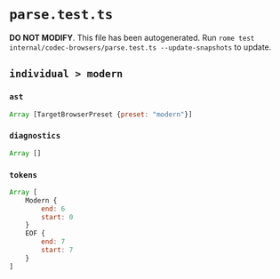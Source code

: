 # `parse.test.ts`

**DO NOT MODIFY**. This file has been autogenerated. Run `rome test internal/codec-browsers/parse.test.ts --update-snapshots` to update.

## `individual > modern`

### `ast`

```javascript
Array [TargetBrowserPreset {preset: "modern"}]
```

### `diagnostics`

```javascript
Array []
```

### `tokens`

```javascript
Array [
	Modern {
		end: 6
		start: 0
	}
	EOF {
		end: 7
		start: 7
	}
]
```
